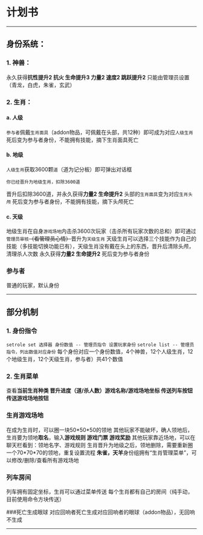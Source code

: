 # 计划书
---
## 身份系统：
### 1. 神兽：
永久获得**抗性提升2 抗火 生命提升3 力量2 速度2 跳跃提升2**
 只能由管理员设置（青龙，白虎，朱雀，玄武）
### 2. 生肖：
#### a. 人级
`参与者`佩戴`生肖面具`（addon物品，可佩戴在头部，共12种）即可成为对应`人级生肖`
 死后变为参与者身份，不能拥有技能，摘下生肖面具死亡
 
#### b. 地级
`人级生肖`获取3600颗`道`（道为记分板）即可弹出对话框
```
你已经晋升为地级生肖，扣除3600道
```
晋升后扣除3600道，并永久获得**力量2 生命提升2**
头部的`生肖面具`变为对应`生肖头颅`
 死后变为参与者身份，不能拥有技能，摘下头颅死亡

#### c. 天级
地级生肖在自身`游戏场地`内击杀3600次玩家（击杀所有玩家次数的总和）即可通过`管理员审核`~~（看管理员心情）~~晋升为`天级生肖`
 天级生肖可以选择三个技能作为自己的技能（多技能切换功能已有），天级生肖没有戴在头上的东西，晋升后清除头颅，清理杀人次数
 永久获得**力量2 生命提升2**
 死后变为参与者身份

### 参与者
普通的玩家，默认身份

---
## 部分机制
 ### 1. 身份指令
 `setrole set 选择器 身份数值 -- 管理员指令 设置玩家身份`
 `setrole list -- 管理员指令，列出数值对应身份`
 每个身份对应一个身份数值，4个神兽，12个人级生肖，12个地级生肖，12个天级生肖，参与者）共41个数值
 
 ### 2. 生肖菜单
 查看**当前生肖种类 晋升进度（道/杀人数）游戏名称/游戏场地坐标 传送列车按钮 传送游戏场地按钮**
 
 ### 生肖游戏场地
在成为生肖时，可以圈一块50\*50\*50的领地
其他玩家不能破坏，确人领地后，生肖要为领地**取名**，输入**游戏规则 游戏门票 游戏奖励**
其他玩家靠近场地，可以在聊天栏看到：领地名字、游戏规则
生肖晋升为地级之后，领地删除，需要重新圈一个70\*70\*70的领地，重复设置流程
**朱雀，天羊**身份组拥有“生肖管理菜单”，可以修改/删除/查看所有游戏场地
 
 ### 列车房间
列车拥有固定坐标，生肖可以通过菜单传送
每个生肖都有自己的房间（纯手动，目前使用命令方块传送）

###死亡生成眼球
对应回响者死亡生成对应回响者的眼球（addon物品），无回响不生成

---
